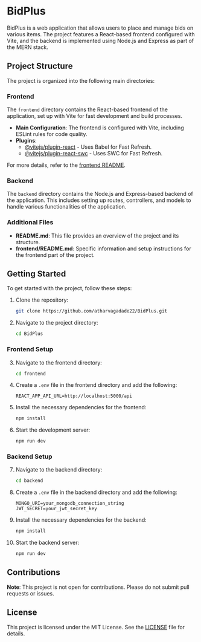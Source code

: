 # BidPlus

BidPlus is a web application that allows users to place and manage bids on various items. The project features a React-based frontend configured with Vite, and the backend is implemented using Node.js and Express as part of the MERN stack.

## Project Structure

The project is organized into the following main directories:

### Frontend

The `frontend` directory contains the React-based frontend of the application, set up with Vite for fast development and build processes.

- **Main Configuration**: The frontend is configured with Vite, including ESLint rules for code quality.
- **Plugins**: 
  - [@vitejs/plugin-react](https://github.com/vitejs/vite-plugin-react/blob/main/packages/plugin-react/README.md) - Uses Babel for Fast Refresh.
  - [@vitejs/plugin-react-swc](https://github.com/vitejs/vite-plugin-react-swc) - Uses SWC for Fast Refresh.

For more details, refer to the [frontend README](frontend/README.md).

### Backend

The `backend` directory contains the Node.js and Express-based backend of the application. This includes setting up routes, controllers, and models to handle various functionalities of the application.

### Additional Files

- **README.md**: This file provides an overview of the project and its structure.
- **frontend/README.md**: Specific information and setup instructions for the frontend part of the project.

## Getting Started

To get started with the project, follow these steps:

1. Clone the repository:
   ```bash
   git clone https://github.com/atharvagadade22/BidPlus.git
   ```
2. Navigate to the project directory:
   ```bash
   cd BidPlus
   ```

### Frontend Setup

3. Navigate to the frontend directory:
   ```bash
   cd frontend
   ```
4. Create a `.env` file in the frontend directory and add the following:
   ```
   REACT_APP_API_URL=http://localhost:5000/api
   ```
5. Install the necessary dependencies for the frontend:
   ```bash
   npm install
   ```
6. Start the development server:
   ```bash
   npm run dev
   ```

### Backend Setup

7. Navigate to the backend directory:
   ```bash
   cd backend
   ```
8. Create a `.env` file in the backend directory and add the following:
   ```
   MONGO_URI=your_mongodb_connection_string
   JWT_SECRET=your_jwt_secret_key
   ```
9. Install the necessary dependencies for the backend:
   ```bash
   npm install
   ```
10. Start the backend server:
    ```bash
    npm run dev
    ```

## Contributions

**Note**: This project is not open for contributions. Please do not submit pull requests or issues.

## License

This project is licensed under the MIT License. See the [LICENSE](LICENSE) file for details.
````
